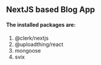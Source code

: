 ## NextJS based Blog App

#### The installed packages are:

1. @clerk/nextjs
2. @uploadthing/react
3. mongoose
4. svix
